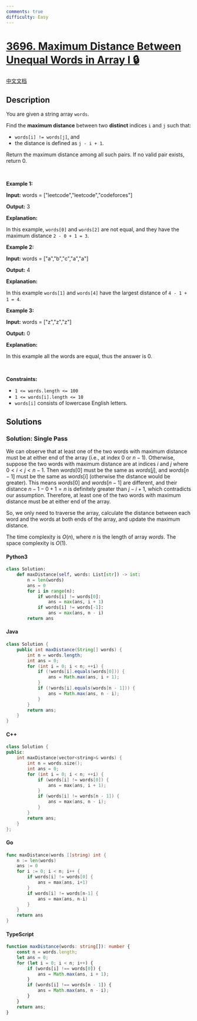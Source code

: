 ```yaml
---
comments: true
difficulty: Easy
---
```


<!-- problem:start -->

# [3696. Maximum Distance Between Unequal Words in Array I 🔒](https://leetcode.com/problems/maximum-distance-between-unequal-words-in-array-i)

[中文文档](/solution/3600-3699/3696.Maximum%20Distance%20Between%20Unequal%20Words%20in%20Array%20I/README.md)

## Description

<!-- description:start -->

<p>You are given a string array <code>words</code>.</p>

<p>Find the <strong>maximum distance</strong> between two <strong>distinct</strong> indices <code>i</code> and <code>j</code> such that:</p>

<ul>
	<li><code>words[i] != words[j]</code>, and</li>
	<li>the distance is defined as <code>j - i + 1</code>.</li>
</ul>

<p>Return the maximum distance among all such pairs. If no valid pair exists, return 0.</p>
<p>&nbsp;</p>
<p><strong class="example">Example 1:</strong></p>

<div class="example-block">
<p><strong>Input:</strong> <span class="example-io">words = [&quot;leetcode&quot;,&quot;leetcode&quot;,&quot;codeforces&quot;]</span></p>

<p><strong>Output:</strong> <span class="example-io">3</span></p>

<p><strong>Explanation:</strong></p>

<p>In this example, <code>words[0]</code> and <code>words[2]</code> are not equal, and they have the maximum distance <code>2 - 0 + 1 = 3</code>.</p>
</div>

<p><strong class="example">Example 2:</strong></p>

<div class="example-block">
<p><strong>Input:</strong> <span class="example-io">words = [&quot;a&quot;,&quot;b&quot;,&quot;c&quot;,&quot;a&quot;,&quot;a&quot;]</span></p>

<p><strong>Output:</strong> <span class="example-io">4</span></p>

<p><strong>Explanation:</strong></p>

<p>In this example <code>words[1]</code> and <code>words[4]</code> have the largest distance of <code>4 - 1 + 1 = 4</code>.</p>
</div>

<p><strong class="example">Example 3:</strong></p>

<div class="example-block">
<p><strong>Input:</strong> <span class="example-io">words = [&quot;z&quot;,&quot;z&quot;,&quot;z&quot;]</span></p>

<p><strong>Output:</strong> <span class="example-io">0</span></p>

<p><strong>Explanation:</strong></p>

<p>In this example all the words are equal, thus the answer is 0.</p>
</div>

<p>&nbsp;</p>
<p><strong>Constraints:</strong></p>

<ul>
	<li><code>1 &lt;= words.length &lt;= 100</code></li>
	<li><code>1 &lt;= words[i].length &lt;= 10</code></li>
	<li><code>words[i]</code> consists of lowercase English letters.</li>
</ul>

<!-- description:end -->

## Solutions

<!-- solution:start -->

### Solution: Single Pass

We can observe that at least one of the two words with maximum distance must be at either end of the array (i.e., at index $0$ or $n - 1$). Otherwise, suppose the two words with maximum distance are at indices $i$ and $j$ where $0 < i < j < n - 1$. Then $\textit{words}[0]$ must be the same as $\textit{words}[j]$, and $\textit{words}[n - 1]$ must be the same as $\textit{words}[i]$ (otherwise the distance would be greater). This means $\textit{words}[0]$ and $\textit{words}[n - 1]$ are different, and their distance $n - 1 - 0 + 1 = n$ is definitely greater than $j - i + 1$, which contradicts our assumption. Therefore, at least one of the two words with maximum distance must be at either end of the array.

So, we only need to traverse the array, calculate the distance between each word and the words at both ends of the array, and update the maximum distance.

The time complexity is $O(n)$, where $n$ is the length of array $\textit{words}$. The space complexity is $O(1)$.

<!-- tabs:start -->

#### Python3

```python
class Solution:
    def maxDistance(self, words: List[str]) -> int:
        n = len(words)
        ans = 0
        for i in range(n):
            if words[i] != words[0]:
                ans = max(ans, i + 1)
            if words[i] != words[-1]:
                ans = max(ans, n - i)
        return ans
```

#### Java

```java
class Solution {
    public int maxDistance(String[] words) {
        int n = words.length;
        int ans = 0;
        for (int i = 0; i < n; ++i) {
            if (!words[i].equals(words[0])) {
                ans = Math.max(ans, i + 1);
            }
            if (!words[i].equals(words[n - 1])) {
                ans = Math.max(ans, n - i);
            }
        }
        return ans;
    }
}
```

#### C++

```cpp
class Solution {
public:
    int maxDistance(vector<string>& words) {
        int n = words.size();
        int ans = 0;
        for (int i = 0; i < n; ++i) {
            if (words[i] != words[0]) {
                ans = max(ans, i + 1);
            }
            if (words[i] != words[n - 1]) {
                ans = max(ans, n - i);
            }
        }
        return ans;
    }
};
```

#### Go

```go
func maxDistance(words []string) int {
	n := len(words)
	ans := 0
	for i := 0; i < n; i++ {
		if words[i] != words[0] {
			ans = max(ans, i+1)
		}
		if words[i] != words[n-1] {
			ans = max(ans, n-i)
		}
	}
	return ans
}
```

#### TypeScript

```ts
function maxDistance(words: string[]): number {
    const n = words.length;
    let ans = 0;
    for (let i = 0; i < n; i++) {
        if (words[i] !== words[0]) {
            ans = Math.max(ans, i + 1);
        }
        if (words[i] !== words[n - 1]) {
            ans = Math.max(ans, n - i);
        }
    }
    return ans;
}
```

<!-- tabs:end -->

<!-- solution:end -->

<!-- problem:end -->
